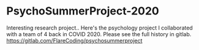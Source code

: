 # PsychoSummerProject-2020

Interesting research project..
Here's the psychology project I collaborated with a team of 4 back in COVID 2020. Please see the full history in gitlab. https://gitlab.com/FlareCoding/psychosummerproject
